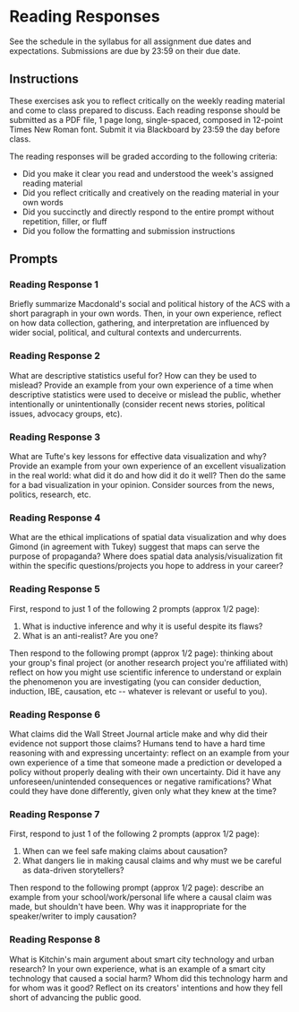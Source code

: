 # Reading Responses

See the schedule in the syllabus for all assignment due dates and expectations. Submissions are due by 23:59 on their due date.

## Instructions

These exercises ask you to reflect critically on the weekly reading material and come to class prepared to discuss. Each reading response should be submitted as a PDF file, 1 page long, single-spaced, composed in 12-point Times New Roman font. Submit it via Blackboard by 23:59 the day before class.

The reading responses will be graded according to the following criteria:

  - Did you make it clear you read and understood the week's assigned reading material
  - Did you reflect critically and creatively on the reading material in your own words
  - Did you succinctly and directly respond to the entire prompt without repetition, filler, or fluff
  - Did you follow the formatting and submission instructions

## Prompts

### Reading Response 1

Briefly summarize Macdonald's social and political history of the ACS with a short paragraph in your own words. Then, in your own experience, reflect on how data collection, gathering, and interpretation are influenced by wider social, political, and cultural contexts and undercurrents.

### Reading Response 2

What are descriptive statistics useful for? How can they be used to mislead? Provide an example from your own experience of a time when descriptive statistics were used to deceive or mislead the public, whether intentionally or unintentionally (consider recent news stories, political issues, advocacy groups, etc).

### Reading Response 3

What are Tufte's key lessons for effective data visualization and why? Provide an example from your own experience of an excellent visualization in the real world: what did it do and how did it do it well? Then do the same for a bad visualization in your opinion. Consider sources from the news, politics, research, etc.

### Reading Response 4

What are the ethical implications of spatial data visualization and why does Gimond (in agreement with Tukey) suggest that maps can serve the purpose of propaganda? Where does spatial data analysis/visualization fit within the specific questions/projects you hope to address in your career?

### Reading Response 5

First, respond to just 1 of the following 2 prompts (approx 1/2 page):

  1. What is inductive inference and why it is useful despite its flaws?
  2. What is an anti-realist? Are you one?

Then respond to the following prompt (approx 1/2 page): thinking about your group's final project (or another research project you're affiliated with) reflect on how you might use scientific inference to understand or explain the phenomenon you are investigating (you can consider deduction, induction, IBE, causation, etc -- whatever is relevant or useful to you).

### Reading Response 6

What claims did the Wall Street Journal article make and why did their evidence not support those claims? Humans tend to have a hard time reasoning with and expressing uncertainty: reflect on an example from your own experience of a time that someone made a prediction or developed a policy without properly dealing with their own uncertainty. Did it have any unforeseen/unintended consequences or negative ramifications? What could they have done differently, given only what they knew at the time?

### Reading Response 7

First, respond to just 1 of the following 2 prompts (approx 1/2 page):

  1. When can we feel safe making claims about causation?
  2. What dangers lie in making causal claims and why must we be careful as data-driven storytellers?

Then respond to the following prompt (approx 1/2 page): describe an example from your school/work/personal life where a causal claim was made, but shouldn't have been. Why was it inappropriate for the speaker/writer to imply causation?

### Reading Response 8

What is Kitchin's main argument about smart city technology and urban research? In your own experience, what is an example of a smart city technology that caused a social harm? Whom did this technology harm and for whom was it good? Reflect on its creators' intentions and how they fell short of advancing the public good.

